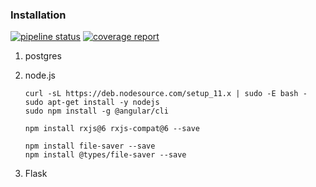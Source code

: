 ### Installation
[![pipeline status](https://gitlab.com/myslak/wonderful_myslak_world/badges/master/pipeline.svg)](https://gitlab.com/myslak/wonderful_myslak_world/commits/yml)
[![coverage report](https://gitlab.com/myslak/wonderful_myslak_world/badges/master/coverage.svg)](https://gitlab.com/myslak/wonderful_myslak_world/commits/yml)
1. postgres
2. node.js
    ```
    curl -sL https://deb.nodesource.com/setup_11.x | sudo -E bash -
    sudo apt-get install -y nodejs
    sudo npm install -g @angular/cli

    npm install rxjs@6 rxjs-compat@6 --save
    
    npm install file-saver --save
    npm install @types/file-saver --save
    ```


3. Flask


